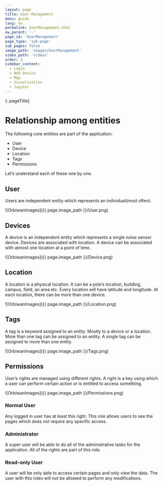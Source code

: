 ```yaml
---
layout: page
title: User Management
menu: guide
lang: en
permalink: UserManagement.html
ow_parent: '-'
page_id: 'UserManagement'
page_type: 'sub-page'
sub_pages: false
image_path: 'images/UserManagement'
video_path: 'videos'
order: 2
sidebar_content:
  - Login
  - Add Device
  - Map
  - Visualization
  - Jupyter
---
```


{:.pageTitle}

# Relationship among entities

The following core entities are part of the application:

- User
- Device
- Location
- Tags
- Permissions

Let’s understand each of these one by one.

## User

Users are independent entity which represents an individual(most often).

![OrbiwanImages]({{ page.image_path }}/User.png)

## Devices

A device is an independent entity which represents a single noise sensor device. Devices are associated with location. A device can be associated with atmost one location at a point of time.

![OrbiwanImages]({{ page.image_path }}/Device.png)

## Location

A location is a physical location. It can be a pole’s location, building, campus, field, an area etc. Every location will have latitude and longitude. At each location, there can be more than one device.

![OrbiwanImages]({{ page.image_path }}/Location.png)

## Tags

A tag is a keyword assigned to an entity. Mostly to a device or a location. More than one tag can be assigned to an entity. A single tag can be assigned to more than one entity.

![OrbiwanImages]({{ page.image_path }}/Tags.png)

## Permissions

User’s rights are managed using different rights. A right is a key using which a user can perform certain action or is entitled to access something.

![OrbiwanImages]({{ page.image_path }}/Permissions.png)

### Normal User

Any logged in user has at least this right. This role allows users to see the pages which does not require any specific access.

### Administrator

A super user will be able to do all of the administrative tasks for the application. All of the rights are part of this role.

### Read-only User

A user will be only able to access certain pages and only view the data. The user with this roles will not be allowed to perform any modifications.
